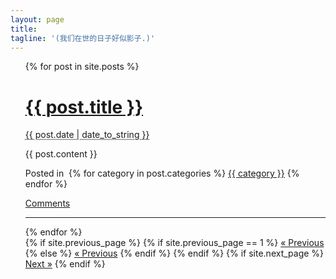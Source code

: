 ```yaml
---
layout: page
title:
tagline: '(我们在世的日子好似影子.)'
---
```

<ul class="posts">
  {% for post in site.posts %}
<div class="full">
    <h1 class="entry-title">
      <a href="{{ post.url }}" title="{{ post.title }}" rel="bookmark">{{ post.title }}</a>
    </h1>
    <p class="by-line">
      <span class="date full-date">
        <abbr class="published" title="{{ post.date }}">{{ post.date | date_to_string }}</abbr>
      </span>
    </p>
    <div class="entry-content full-content">
      {{ post.content }}
      <div class="clear"></div>
    </div>
    <p class="alt-font tight">
      Posted in&nbsp;
      {% for category in post.categories %}
      <a href="/categories/{{ category }}" title="{{ category }}" rel="category tag">{{ category }}</a>
      {% endfor %}
    </p>
    <p class="comments-link">
      <a href='{{post.url}}#disqus_thread'>Comments</a>
    </p>
    <div class="clear"></div>
  </div>
  <div class="rule"><hr/></div>
  {% endfor %}
<div class="pagination">
  <span class="previous">
    {% if site.previous_page %}
      {% if site.previous_page == 1 %}
      <a href="/blog.html" title="Previous Page">&laquo; Previous</a>
      {% else %}
      <a href="/page{{ site.previous_page }}/" title="Previous Page">&laquo; Previous</a>
      {% endif %}
    {% endif %}
  </span>
  <span class="next">
    {% if site.next_page %}
    <a href="/page{{ site.next_page }}/" title="Next Page">Next &raquo;</a>
    {% endif %}
  </span>
</div>
</ul>
